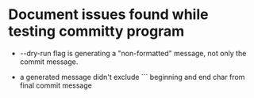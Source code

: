 # Document issues found while testing committy program

 - --dry-run flag is generating a "non-formatted" message, not only the commit message.

 - a generated message didn't exclude ``` beginning and end char from final commit message